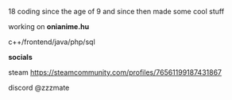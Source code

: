 18
coding since the age of 9 and since then made some cool stuff

working on **onianime.hu**

c++/frontend/java/php/sql

**socials**

steam https://steamcommunity.com/profiles/76561199187431867

discord @zzzmate 
